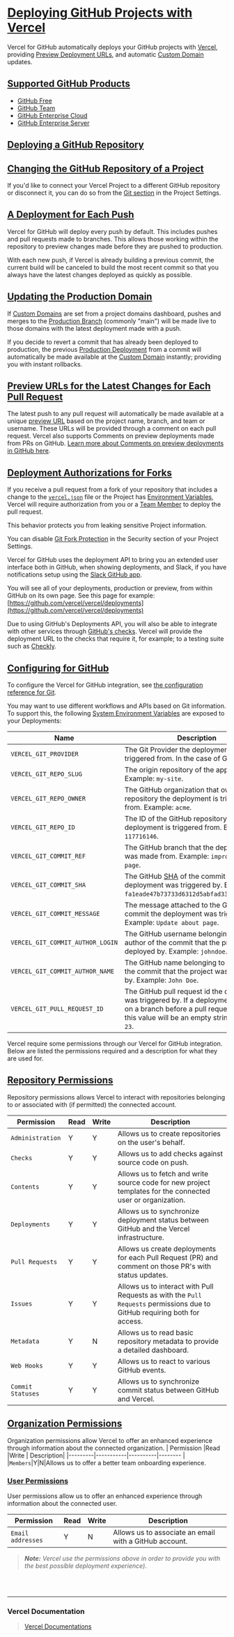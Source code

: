 # [Deploying GitHub Projects with Vercel](https://vercel.com/docs/concepts/deployments/git/vercel-for-github#)

Vercel for GitHub automatically deploys your GitHub projects with [Vercel](https://vercel.com/), providing [Preview Deployment URLs](https://vercel.com/docs/concepts/deployments/preview-deployments#preview-urls), and automatic [Custom Domain](https://vercel.com/docs/concepts/projects/custom-domains) updates.

## [Supported GitHub Products](https://vercel.com/docs/concepts/deployments/git/vercel-for-github#supported-github-products)

-   [GitHub Free](https://github.com/pricing)
-   [GitHub Team](https://github.com/pricing)
-   [GitHub Enterprise Cloud](https://docs.github.com/en/get-started/learning-about-github/githubs-products#github-enterprise)
-   [GitHub Enterprise Server](https://vercel.com/docs/concepts/deployments/git/vercel-for-github#using-github-actions)

## [Deploying a GitHub Repository](https://vercel.com/docs/concepts/deployments/git/vercel-for-github#deploying-a-github-repository)

## [Changing the GitHub Repository of a Project](https://vercel.com/docs/concepts/deployments/git/vercel-for-github#changing-the-github-repository-of-a-project)

If you'd like to connect your Vercel Project to a different GitHub repository or disconnect it, you can do so from the  [Git section](https://vercel.com/docs/v2/platform/projects#git)  in the Project Settings.

## [A Deployment for Each Push](https://vercel.com/docs/concepts/deployments/git/vercel-for-github#a-deployment-for-each-push)

Vercel for GitHub will  deploy every push by default. This includes pushes and pull requests made to branches. This allows those working within the repository to preview changes made before they are pushed to production.

With each new push, if Vercel is already building a previous commit, the current build will be canceled to build the most recent commit so that you always have the latest changes deployed as quickly as possible.

## [Updating the Production Domain](https://vercel.com/docs/concepts/deployments/git/vercel-for-github#updating-the-production-domain)

If  [Custom Domains](https://vercel.com/docs/concepts/projects/custom-domains)  are set from a project domains dashboard, pushes and merges to the  [Production Branch](https://vercel.com/docs/concepts/deployments/git#production-branch)  (commonly "main") will be made live to those domains with the latest deployment made with a push.

If you decide to revert a commit that has already been deployed to production, the previous  [Production Deployment](https://vercel.com/docs/concepts/deployments/environments#production)  from a commit will automatically be made available at the  [Custom Domain](https://vercel.com/docs/concepts/projects/custom-domains)  instantly; providing you with instant rollbacks.

## [Preview URLs for the Latest Changes for Each Pull Request](https://vercel.com/docs/concepts/deployments/git/vercel-for-github#preview-urls-for-the-latest-changes-for-each-pull-request)

The latest push to any pull request will automatically be made available at a unique  [preview URL](https://vercel.com/docs/concepts/deployments/preview-deployments#preview-urls)  based on the project name, branch, and team or username. These URLs will be provided through a comment on each pull request. Vercel also supports Comments on preview deployments made from PRs on GitHub.  [Learn more about Comments on preview deployments in GitHub here](https://vercel.com/docs/concepts/deployments/preview-deployments#github-integration).

## [Deployment Authorizations for Forks](https://vercel.com/docs/concepts/deployments/git/vercel-for-github#deployment-authorizations-for-forks)

If you receive a pull request from a fork of your repository that includes a change to the  [`vercel.json`](https://vercel.com/docs/cli)  file or the Project has  [Environment Variables](https://vercel.com/docs/concepts/projects/environment-variables), Vercel will require authorization from you or a  [Team Member](https://vercel.com/docs/teams-and-accounts/team-members-and-roles)  to deploy the pull request.

This behavior protects you from leaking sensitive Project information.

You can disable  [Git Fork Protection](https://vercel.com/docs/concepts/projects/overview#git-fork-protection)  in the Security section of your Project Settings.

Vercel for GitHub uses the deployment API to bring you an extended user interface both in GitHub, when showing deployments, and Slack, if you have notifications setup using the  [Slack GitHub app](https://slack.github.com/).

You will see all of your deployments, production or preview, from within GitHub on its own page. See this page for example:  [https://github.com/vercel/vercel/deployments](https://github.com/vercel/vercel/deployments)

Due to using GitHub's Deployments API, you will also be able to integrate with other services through  [GitHub's checks](https://help.github.com/en/articles/about-status-checks). Vercel will provide the deployment URL to the checks that require it, for example; to a testing suite such as  [Checkly](https://checklyhq.com/docs/cicd/github/).

## [Configuring for GitHub](https://vercel.com/docs/concepts/deployments/git/vercel-for-github#configuring-for-github)

To configure the Vercel for GitHub integration, see  [the configuration reference for Git](https://vercel.com/docs/concepts/projects/project-configuration/git-configuration).

You may want to use different workflows and APIs based on Git information. To support this, the following  [System Environment Variables](https://vercel.com/docs/concepts/projects/environment-variables#system-environment-variables)  are exposed to your Deployments:

| Name | Description |
| ----------- | ----------- |
| `VERCEL_GIT_PROVIDER` | The Git Provider the deployment is triggered from. In the case of Git|
|`VERCEL_GIT_REPO_SLUG`|The origin repository of the app on GitHub.  Example:  `my-site`.|
|`VERCEL_GIT_REPO_OWNER`|The GitHub organization that owns the repository the deployment is triggered from.  Example:  `acme`.
|`VERCEL_GIT_REPO_ID`|The ID of the GitHub repository the deployment is triggered from.  Example:  `117716146`.
|`VERCEL_GIT_COMMIT_REF`|The GitHub branch that the deployment was made from.  Example:  `improve-about-page`.
|`VERCEL_GIT_COMMIT_SHA`|The GitHub  [SHA](https://help.github.com/articles/github-glossary/#commit)  of the commit the deployment was triggered by.  Example:  `fa1eade47b73733d6312d5abfad33ce9e4068081`.
|`VERCEL_GIT_COMMIT_MESSAGE`|The message attached to the GitHub commit the deployment was triggered by.  Example:  `Update about page`.
|`VERCEL_GIT_COMMIT_AUTHOR_LOGIN`|The GitHub username belonging to the author of the commit that the project was deployed by.  Example:  `johndoe`.
|`VERCEL_GIT_COMMIT_AUTHOR_NAME`|The GitHub name belonging to the author of the commit that the project was deployed by.  Example:  `John Doe`.
|`VERCEL_GIT_PULL_REQUEST_ID`|The GitHub pull request id the deployment was triggered by. If a deployment is created on a branch before a pull request is made, this value will be an empty string.  Example:  `23`.


Vercel require some permissions through our Vercel for GitHub integration. Below are listed the permissions required and a description for what they are used for.

## [Repository Permissions](https://vercel.com/docs/concepts/deployments/git/vercel-for-github#repository-permissions)

Repository permissions allows Vercel to interact with repositories belonging to or associated with (if permitted) the connected account.

|  Permission |Read |Write | Description|
|---------|-----------|----------|-------- |
|`Administration`|Y|Y|Allows us to create repositories on the user's behalf.
|`Checks`|Y|Y|Allows us to add checks against source code on push.
|`Contents`|Y|Y|Allows us to fetch and write source code for new project templates for the connected user or organization.
|`Deployments`|Y|Y|Allows us to synchronize deployment status between GitHub and the  Vercel  infrastructure.
|`Pull Requests`|Y|Y|Allows us create deployments for each Pull Request (PR) and comment on those PR's with status updates.
|`Issues`|Y|Y|Allows us to interact with Pull Requests as with the  `Pull Requests`  permissions due to GitHub requiring both for access.
|`Metadata`|Y|N|Allows us to read basic repository metadata to provide a detailed dashboard.
|`Web Hooks`|Y|Y|Allows us to react to various GitHub events.
|`Commit Statuses`|Y|Y|Allows us to synchronize commit status between GitHub and  Vercel.

## [Organization Permissions](https://vercel.com/docs/concepts/deployments/git/vercel-for-github#organization-permissions)

Organization permissions allow Vercel to offer an enhanced experience through information about the connected organization.
|  Permission |Read |Write | Description|
|---------|-----------|----------|-------- |
|`Members`|Y|N|Allows us to offer a better team onboarding experience.

### [User Permissions](https://vercel.com/docs/concepts/deployments/git/vercel-for-github#user-permissions)

User permissions allow us to offer an enhanced experience through information about the connected user.

|  Permission |Read |Write | Description|
|---------|-----------|----------|-------- |
|`Email addresses`|Y|N|Allows us to associate an email with a GitHub account.

> ***Note:** Vercel use the permissions above in order to provide you with the best possible deployment experience).*

<br>
<br>

---
### Vercel Documentation
 
>[Vercel Documentations ](https://vercel.com/docs)
